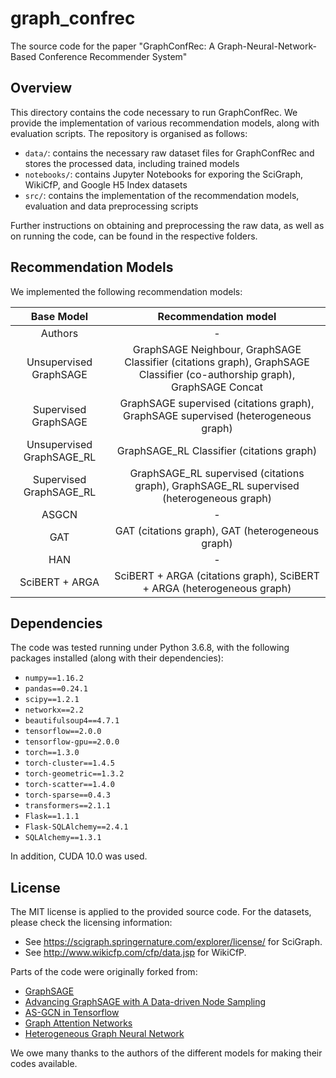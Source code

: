 # graph_confrec

The source code for the paper "GraphConfRec: A Graph-Neural-Network-Based Conference Recommender System"

## Overview

This directory contains the code necessary to run GraphConfRec. We provide the implementation of various recommendation models, along with evaluation scripts. 
The repository is organised as follows:
 - `data/`: contains the necessary raw dataset files for GraphConfRec and stores the processed data, including trained models
 - `notebooks/`: contains Jupyter Notebooks for exporing the SciGraph, WikiCfP, and Google H5 Index datasets
 - `src/`: contains the implementation of the recommendation models, evaluation and data preprocessing scripts

Further instructions on obtaining and preprocessing the raw data, as well as on running the code, can be found in the respective folders.

## Recommendation Models

We implemented the following recommendation models:

| **Base Model** | **Recommendation model** | 
| :---------: | :---------------------: | 
|   Authors   |      -     |  
|   Unsupervised GraphSAGE  |  GraphSAGE Neighbour, GraphSAGE Classifier (citations graph), GraphSAGE Classifier (co-authorship graph), GraphSAGE Concat  |     
|   Supervised GraphSAGE   |   GraphSAGE supervised (citations graph),  GraphSAGE supervised (heterogeneous graph)   |  
|   Unsupervised GraphSAGE_RL   |    GraphSAGE_RL Classifier (citations graph)    |   
|   Supervised GraphSAGE_RL    |    GraphSAGE_RL supervised (citations graph),  GraphSAGE_RL supervised (heterogeneous graph)    |  
|   ASGCN   |      -     | 
|   GAT     | GAT (citations graph), GAT (heterogeneous graph) |
|   HAN   |      -     | 
|   SciBERT + ARGA     | SciBERT + ARGA (citations graph), SciBERT + ARGA (heterogeneous graph) |
  

## Dependencies

The code was tested running under Python 3.6.8, with the following packages installed (along with their dependencies):
 
 - `numpy==1.16.2`
 - `pandas==0.24.1`
 - `scipy==1.2.1`
 - `networkx==2.2`
 - `beautifulsoup4==4.7.1`
 - `tensorflow==2.0.0`
 - `tensorflow-gpu==2.0.0`
 - `torch==1.3.0`
 - `torch-cluster==1.4.5`
 - `torch-geometric==1.3.2`
 - `torch-scatter==1.4.0`
 - `torch-sparse==0.4.3`
 - `transformers==2.1.1`
 - `Flask==1.1.1`
 - `Flask-SQLAlchemy==2.4.1`
 - `SQLAlchemy==1.3.1`
 
In addition, CUDA 10.0 was used.


## License
The MIT license is applied to the provided source code.
For the datasets, please check the licensing information:
 - See https://scigraph.springernature.com/explorer/license/ for SciGraph.
 - See http://www.wikicfp.com/cfp/data.jsp for WikiCfP.

Parts of the code were originally forked from:
 - [GraphSAGE](https://github.com/williamleif/GraphSAGE/) 
 - [Advancing GraphSAGE with A Data-driven Node Sampling](https://github.com/oj9040/GraphSAGE_RL)  
 - [AS-GCN in Tensorflow](https://github.com/huangwb/AS-GCN/) 
 - [Graph Attention Networks](https://github.com/PetarV-/GAT)
 - [Heterogeneous Graph Neural Network](https://github.com/Jhy1993/HAN) 

We owe many thanks to the authors of the different models for making their codes available.

